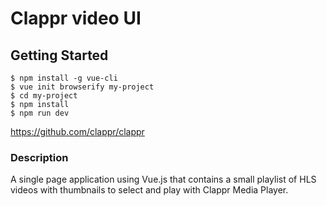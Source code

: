 ﻿# Clappr video UI


## Getting Started

```
$ npm install -g vue-cli
$ vue init browserify my-project
$ cd my-project
$ npm install
$ npm run dev
```

https://github.com/clappr/clappr

### Description

A single page application using Vue.js that contains a small playlist of HLS videos with thumbnails to select and play with Clappr Media Player.





